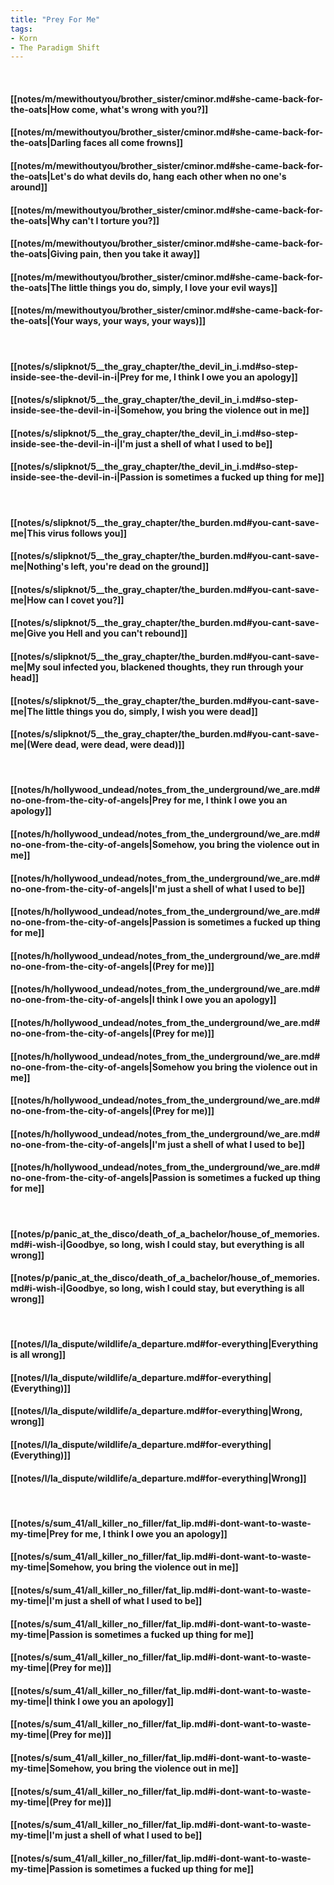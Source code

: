 ```yaml
---
title: "Prey For Me"
tags:
- Korn
- The Paradigm Shift
---
```

&nbsp;
#### [[notes/m/mewithoutyou/brother_sister/cminor.md#she-came-back-for-the-oats|How come, what's wrong with you?]]
#### [[notes/m/mewithoutyou/brother_sister/cminor.md#she-came-back-for-the-oats|Darling faces all come frowns]]
#### [[notes/m/mewithoutyou/brother_sister/cminor.md#she-came-back-for-the-oats|Let's do what devils do, hang each other when no one's around]]
#### [[notes/m/mewithoutyou/brother_sister/cminor.md#she-came-back-for-the-oats|Why can't I torture you?]]
#### [[notes/m/mewithoutyou/brother_sister/cminor.md#she-came-back-for-the-oats|Giving pain, then you take it away]]
#### [[notes/m/mewithoutyou/brother_sister/cminor.md#she-came-back-for-the-oats|The little things you do, simply, I love your evil ways]]
#### [[notes/m/mewithoutyou/brother_sister/cminor.md#she-came-back-for-the-oats|(Your ways, your ways, your ways)]]
&nbsp;
#### [[notes/s/slipknot/5__the_gray_chapter/the_devil_in_i.md#so-step-inside-see-the-devil-in-i|Prey for me, I think I owe you an apology]]
#### [[notes/s/slipknot/5__the_gray_chapter/the_devil_in_i.md#so-step-inside-see-the-devil-in-i|Somehow, you bring the violence out in me]]
#### [[notes/s/slipknot/5__the_gray_chapter/the_devil_in_i.md#so-step-inside-see-the-devil-in-i|I'm just a shell of what I used to be]]
#### [[notes/s/slipknot/5__the_gray_chapter/the_devil_in_i.md#so-step-inside-see-the-devil-in-i|Passion is sometimes a fucked up thing for me]]
&nbsp;
#### [[notes/s/slipknot/5__the_gray_chapter/the_burden.md#you-cant-save-me|This virus follows you]]
#### [[notes/s/slipknot/5__the_gray_chapter/the_burden.md#you-cant-save-me|Nothing's left, you're dead on the ground]]
#### [[notes/s/slipknot/5__the_gray_chapter/the_burden.md#you-cant-save-me|How can I covet you?]]
#### [[notes/s/slipknot/5__the_gray_chapter/the_burden.md#you-cant-save-me|Give you Hell and you can't rebound]]
#### [[notes/s/slipknot/5__the_gray_chapter/the_burden.md#you-cant-save-me|My soul infected you, blackened thoughts, they run through your head]]
#### [[notes/s/slipknot/5__the_gray_chapter/the_burden.md#you-cant-save-me|The little things you do, simply, I wish you were dead]]
#### [[notes/s/slipknot/5__the_gray_chapter/the_burden.md#you-cant-save-me|(Were dead, were dead, were dead)]]
&nbsp;
#### [[notes/h/hollywood_undead/notes_from_the_underground/we_are.md#no-one-from-the-city-of-angels|Prey for me, I think I owe you an apology]]
#### [[notes/h/hollywood_undead/notes_from_the_underground/we_are.md#no-one-from-the-city-of-angels|Somehow, you bring the violence out in me]]
#### [[notes/h/hollywood_undead/notes_from_the_underground/we_are.md#no-one-from-the-city-of-angels|I'm just a shell of what I used to be]]
#### [[notes/h/hollywood_undead/notes_from_the_underground/we_are.md#no-one-from-the-city-of-angels|Passion is sometimes a fucked up thing for me]]
#### [[notes/h/hollywood_undead/notes_from_the_underground/we_are.md#no-one-from-the-city-of-angels|(Prey for me)]]
#### [[notes/h/hollywood_undead/notes_from_the_underground/we_are.md#no-one-from-the-city-of-angels|I think I owe you an apology]]
#### [[notes/h/hollywood_undead/notes_from_the_underground/we_are.md#no-one-from-the-city-of-angels|(Prey for me)]]
#### [[notes/h/hollywood_undead/notes_from_the_underground/we_are.md#no-one-from-the-city-of-angels|Somehow you bring the violence out in me]]
#### [[notes/h/hollywood_undead/notes_from_the_underground/we_are.md#no-one-from-the-city-of-angels|(Prey for me)]]
#### [[notes/h/hollywood_undead/notes_from_the_underground/we_are.md#no-one-from-the-city-of-angels|I'm just a shell of what I used to be]]
#### [[notes/h/hollywood_undead/notes_from_the_underground/we_are.md#no-one-from-the-city-of-angels|Passion is sometimes a fucked up thing for me]]
&nbsp;
#### [[notes/p/panic_at_the_disco/death_of_a_bachelor/house_of_memories.md#i-wish-i|Goodbye, so long, wish I could stay, but everything is all wrong]]
#### [[notes/p/panic_at_the_disco/death_of_a_bachelor/house_of_memories.md#i-wish-i|Goodbye, so long, wish I could stay, but everything is all wrong]]
&nbsp;
#### [[notes/l/la_dispute/wildlife/a_departure.md#for-everything|Everything is all wrong]]
#### [[notes/l/la_dispute/wildlife/a_departure.md#for-everything|(Everything)]]
#### [[notes/l/la_dispute/wildlife/a_departure.md#for-everything|Wrong, wrong]]
#### [[notes/l/la_dispute/wildlife/a_departure.md#for-everything|(Everything)]]
#### [[notes/l/la_dispute/wildlife/a_departure.md#for-everything|Wrong]]
&nbsp;
#### [[notes/s/sum_41/all_killer_no_filler/fat_lip.md#i-dont-want-to-waste-my-time|Prey for me, I think I owe you an apology]]
#### [[notes/s/sum_41/all_killer_no_filler/fat_lip.md#i-dont-want-to-waste-my-time|Somehow, you bring the violence out in me]]
#### [[notes/s/sum_41/all_killer_no_filler/fat_lip.md#i-dont-want-to-waste-my-time|I'm just a shell of what I used to be]]
#### [[notes/s/sum_41/all_killer_no_filler/fat_lip.md#i-dont-want-to-waste-my-time|Passion is sometimes a fucked up thing for me]]
#### [[notes/s/sum_41/all_killer_no_filler/fat_lip.md#i-dont-want-to-waste-my-time|(Prey for me)]]
#### [[notes/s/sum_41/all_killer_no_filler/fat_lip.md#i-dont-want-to-waste-my-time|I think I owe you an apology]]
#### [[notes/s/sum_41/all_killer_no_filler/fat_lip.md#i-dont-want-to-waste-my-time|(Prey for me)]]
#### [[notes/s/sum_41/all_killer_no_filler/fat_lip.md#i-dont-want-to-waste-my-time|Somehow, you bring the violence out in me]]
#### [[notes/s/sum_41/all_killer_no_filler/fat_lip.md#i-dont-want-to-waste-my-time|(Prey for me)]]
#### [[notes/s/sum_41/all_killer_no_filler/fat_lip.md#i-dont-want-to-waste-my-time|I'm just a shell of what I used to be]]
#### [[notes/s/sum_41/all_killer_no_filler/fat_lip.md#i-dont-want-to-waste-my-time|Passion is sometimes a fucked up thing for me]]
